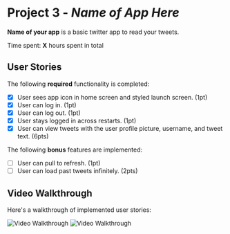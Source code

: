 # Project 3 - *Name of App Here*

**Name of your app** is a basic twitter app to read your tweets.

Time spent: **X** hours spent in total

## User Stories

The following **required** functionality is completed:

- [x] User sees app icon in home screen and styled launch screen. (1pt)
- [x] User can log in. (1pt)
- [x] User can log out. (1pt)
- [x] User stays logged in across restarts. (1pt)
- [x] User can view tweets with the user profile picture, username, and tweet text. (6pts)

The following **bonus** features are implemented:

- [ ] User can pull to refresh. (1pt)
- [ ] User can load past tweets infinitely. (2pts)

## Video Walkthrough

Here's a walkthrough of implemented user stories:

<!--<img src='https://im2.ezgif.com/tmp/ezgif-2-21bb25e792.gif' title='Video Walkthrough' width='' alt='Video Walkthrough' />-->
<!---->
<!--<img src='https://im2.ezgif.com/tmp/ezgif-2-13ce73b89b.gif' title='Video Walkthrough' width='' alt='Video Walkthrough' />-->

<img src='https://im2.ezgif.com/tmp/ezgif-2-223d036a61.gif' title='Video Walkthrough' width='' alt='Video Walkthrough' />

<img src='https://im2.ezgif.com/tmp/ezgif-2-10c39a2f0a.gif' title='Video Walkthrough' width='' alt='Video Walkthrough' />


